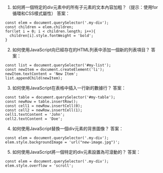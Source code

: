 

1. 如何將一個特定的div元素中的所有子元素的文本內容加粗？（提示：使用for循環和CSS樣式屬性）
答案： 
```
const elem = document.querySelector('.my-div');
const children = elem.children;
for(let i = 0; i < children.length; i++){
  children[i].style.fontWeight = 'bold';
}
```

2. 如何使用JavaScript向已經存在的HTML列表中添加一個新的列表項目？
答案：
```
const list = document.querySelector('#my-list');
const newItem = document.createElement('li');
newItem.textContent = 'New Item';
list.appendChild(newItem);
```

3. 如何使用JavaScript在表格中插入一行新的數據行？
答案：
```
const table = document.querySelector('#my-table');
const newRow = table.insertRow();
const cell1 = newRow.insertCell(0);
const cell2 = newRow.insertCell(1);
cell1.textContent = 'John';
cell2.textContent = 'Doe';
```

4. 如何使用JavaScript替換一個div元素的背景圖像？
答案：
```
const elem = document.querySelector('.my-div');
elem.style.backgroundImage = 'url("new-image.jpg")';
```

5. 如何使用JavaScript將一個特定的div元素設置為可滾動的？
答案：
```
const elem = document.querySelector('.my-div');
elem.style.overflow = 'scroll';
```